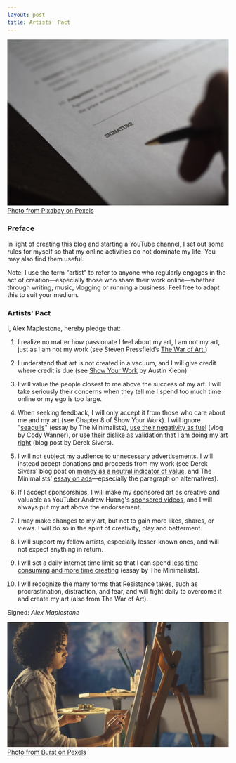 ```yaml
---
layout: post
title: Artists' Pact
---
```


![A silhoutted hand holding a pen, hovering above a contract.](/images/contract.jpeg)
[Photo from Pixabay on Pexels](https://www.pexels.com/photo/administration-agreement-blur-business-261625/)
	
### Preface

In light of creating this blog and starting a YouTube channel, I set out some rules for myself so that my online activities do not dominate my life. You may also find them useful.

Note: I use the term "artist" to refer to anyone who regularly engages in the act of creation—especially those who share their work online—whether through writing, music, vlogging or running a business. Feel free to adapt this to suit your medium.
<!--more-->

### Artists' Pact

I, Alex Maplestone, hereby pledge that:

1. I realize no matter how passionate I feel about my art, I am not my art, just as I am not my work (see Steven Pressfield’s [The War of Art.](https://stevenpressfield.com/books/the-war-of-art/))

2. I understand that art is not created in a vacuum, and I will give credit where credit is due (see [Show Your Work](https://austinkleon.com/show-your-work/) by Austin Kleon).

3. I will value the people closest to me above the success of my art. I will take seriously their concerns when they tell me I spend too much time online or my ego is too large.

4. When seeking feedback, I will only accept it from those who care about me and my art (see Chapter 8 of Show Your Work). I will ignore "[seagulls](https://www.theminimalists.com/seagulls/)" (essay by The Minimalists), [use their negativity as fuel](https://www.youtube.com/watch?v=0bU5GjZQSbg) (vlog by Cody Wanner), or [use their dislike as validation that I am doing my art right](https://sivers.org/wrong) (blog post by Derek Sivers).

5. I will not subject my audience to unnecessary advertisements. I will instead accept donations and proceeds from my work (see Derek Sivers' blog post on [money as a neutral indicator of value,](https://sivers.org/mn1) and The Minimalists' [essay on ads](https://www.theminimalists.com/ads/)—epsecially the paragraph on alternatives).

6. If I accept sponsorships, I will make my sponsored art as creative and valuable as YouTuber Andrew Huang's [sponsored videos,](https://www.youtube.com/watch?v=ceH4Q2vcY6U) and I will always put my art above the endorsement.

7. I may make changes to my art, but not to gain more likes, shares, or views. I will do so in the spirit of creativity, play and betterment.

8. I will support my fellow artists, especially lesser-known ones, and will not expect anything in return.

9. I will set a daily internet time limit so that I can spend [less time consuming and more time creating](https://www.theminimalists.com/create-consume/) (essay by The Minimalists).

10. I will recognize the many forms that Resistance takes, such as procrastination, distraction, and fear, and will fight daily to overcome it and create my art (also from The War of Art).

Signed: *Alex Maplestone*
	
![A side profile of a woman working intently on her painting.](/images/woman-painting.jpeg)
[Photo from Burst on Pexels](https://www.pexels.com/photo/girl-in-white-and-brown-plaid-long-sleeved-top-painting-374009/)
